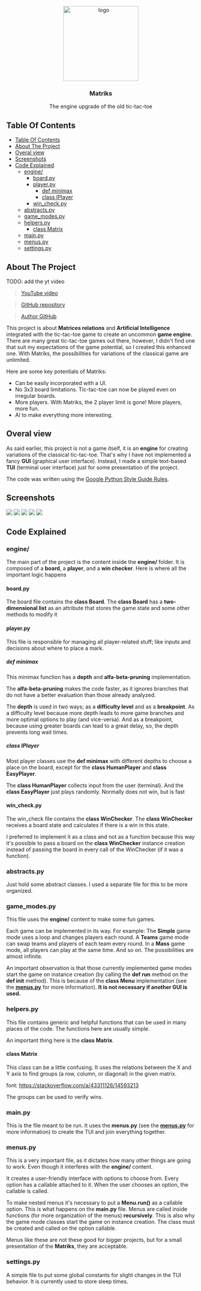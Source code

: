 <p align="center">
	<a><img src="assets/logo.png" alt="logo" width="200" height="200"></a>
	<h3 align="center">Matriks</h3>
	<p align="center">The engine upgrade of the old tic-tac-toe</p>
</p>

## Table Of Contents
- [Table Of Contents](#table-of-contents)
- [About The Project](#about-the-project)
- [Overal view](#overal-view)
- [Screenshots](#screenshots)
- [Code Explained](#code-explained)
  - [engine/](#engine)
    - [board.py](#boardpy)
    - [player.py](#playerpy)
      - [def minimax](#def-minimax)
      - [class IPlayer](#class-iplayer)
    - [win\_check.py](#win_checkpy)
  - [abstracts.py](#abstractspy)
  - [game\_modes.py](#game_modespy)
  - [helpers.py](#helperspy)
    - [class Matrix](#class-matrix)
  - [main.py](#mainpy)
  - [menus.py](#menuspy)
  - [settings.py](#settingspy)

## About The Project
TODO: add the yt video
> [YouTube video]()

> [GitHub repository](https://github.com/Davi-S/tic_tac_toe.py-2.0)

> [Author GitHub](https://github.com/Davi-S)

This project is about **Matrices relations** and **Artificial Intelligence** integrated with the tic-tac-toe game to create an uncommon **game engine**.
There are many great tic-tac-toe games out there, however, I didn't find one that suit my expectations of the game potential, so I created this enhanced one.
With Matriks, the possibilities for variations of the classical game are unlimited.

Here are some key potentials of Matriks:

* Can be easily incorporated with a UI.
* No 3x3 board limitations. Tic-tac-toe can now be played even on irregular boards.
* More players. With Matriks, the 2 player limit is gone! More players, more fun.
* AI to make everything more interesting.

## Overal view
As said earlier, this project is not a game itself, it is an **engine** for creating variations of the classical tic-tac-toe. That's why I have not implemented a fancy **GUI** (graphical user interface). Instead, I made a simple text-based **TUI** (terminal user interface) just for some presentation of the project.

The code was written using the [Google Python Style Guide Rules](https://google.github.io/styleguide/pyguide.html).

## Screenshots
<img src='assets/ss1-c.png'/>
<img src='assets/ss2-c.png'/>
<img src='assets/ss3-c.png'/>
<img src='assets/ss4-c.png'/>
<img src='assets/ss6-c.png'/>

## Code Explained
### engine/
The main part of the project is the content inside the **engine/** folder. It is composed of a **board**, a **player**, and a **win checker**.
Here is where all the important logic happens

#### board.py
The board file contains the **class Board**.
The **class Board**  has a **two-dimensional list** as an attribute that stores the game state and some other methods to modify it

#### player.py
This file is responsible for managing all player-related stuff; like inputs and decisions about where to place a mark.

##### def minimax
This minimax function has a **depth** and **alfa-beta-pruning** implementation.

The **alfa-beta-pruning** makes the code faster, as it ignores branches that do not have a better evaluation than those already analyzed.

The **depth** is used in two ways; as a **difficulty level** and as a **breakpoint**.
As a difficulty level because more depth leads to more game branches and more optimal options to play (and vice-versa). And as a breakpoint, because using greater boards can lead to a great delay, so, the depth prevents long wait times.

##### class IPlayer
Most player classes use the **def minimax** with different depths to choose a place on the board, except for the **class HumanPlayer** and **class EasyPlayer**.

The **class HumanPlayer** collects input from the user (terminal).
And the **class EasyPlayer** just plays randomly. Normally does not win, but is fast

#### win_check.py
The win_check file contains the **class WinChecker**.
The **class WinChecker** receives a board state and calculates if there is a win in this state.

I preferred to implement it as a class and not as a function because this way it's possible to pass a board on the **class WinChecker** instance creation instead of passing the board in every call of the WinChecker (if it was a function).

### abstracts.py
Just hold some abstract classes. I used a separate file for this to be more organized.

### game_modes.py
This file uses the **engine/** content to make some fun games.

Each game can be implemented in its way. For example:
The **Simple** game mode uses a loop and changes players each round.
A **Teams** game mode can swap teams and players of each team every round.
In a **Mass** game mode, all players can play at the same time.
And so on. The possibilities are almost infinite.

An important observation is that those currently implemented game modes start the game on instance creation (by calling the **def run** method on the **def __init__** method).
This is because of the **class Menu** implementation (see the [**menus.py**](#menus.py) for more information). **It is not necessary if another GUI is used.**

### helpers.py
This file contains generic and helpful functions that can be used in many places of the code.
The functions here are usually simple.

An important thing here is the **class Matrix**.

#### class Matrix
This class can be a little confusing. It uses the relations between the X and Y axis to find groups (a row, column, or diagonal) in the given matrix.

font: https://stackoverflow.com/a/43311126/14593213

The groups can be used to verify wins.

### main.py
This is the file meant to be run.
It uses the **menus.py** (see the [**menus.py**](#menus.py) for more information) to create the TUI and join everything together.

### menus.py
This is a very important file, as it dictates how many other things are going to work. Even though it interferes with the **engine/** content.

It creates a user-friendly interface with options to choose from. Every option has a callable attached to it. When the user chooses an option, the callable is called.

To make nested menus it's necessary to put a **Menu.run()** as a callable option.
This is what happens on the **main.py** file. Menus are called inside functions (for more organization of the menus) **recursively**.
This is also why the game mode classes start the game on instance creation. The class must be created and called on the option callable.

Menus like these are not these good for bigger projects, but for a small presentation of the **Matriks**, they are acceptable.

### settings.py
A simple file to put some global constants for slight changes in the TUI behavior.
It is currently used to store sleep times.
